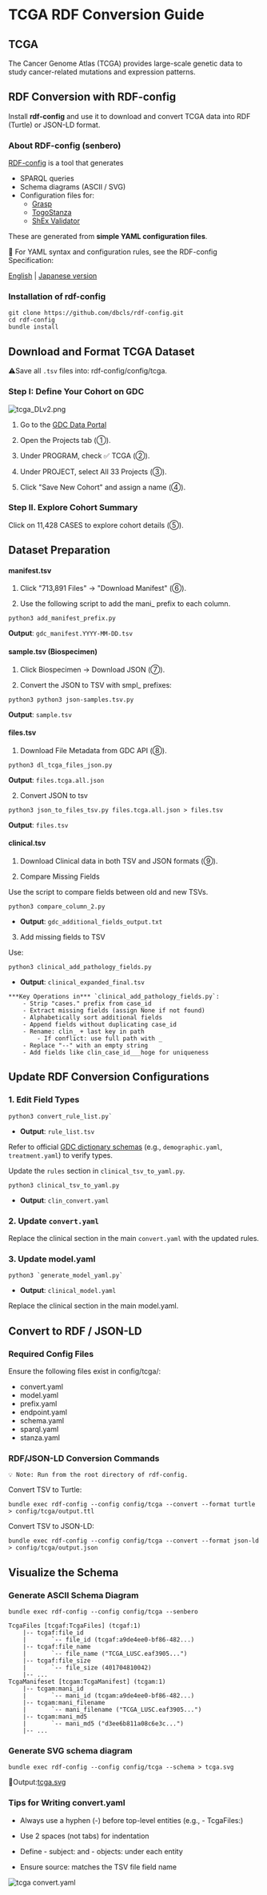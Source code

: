# TCGA RDF Conversion Guide

## TCGA

The Cancer Genome Atlas (TCGA) provides large-scale genetic data to study cancer-related mutations and expression patterns.

## RDF Conversion with RDF-config

Install **rdf-config** and use it to download and convert TCGA data into RDF (Turtle) or JSON-LD format.

### About RDF-config (senbero)

[RDF-config](https://github.com/dbcls/rdf-config) is a tool that generates

- SPARQL queries
-  Schema diagrams (ASCII / SVG)
- Configuration files for:
    - [Grasp](https://github.com/dbcls/grasp)
    - [TogoStanza](http://togostanza.org/)
    - [ShEx Validator](https://shex.io/) 

These are generated from **simple YAML configuration files**.

📘 For YAML syntax and configuration rules, see the RDF-config Specification:

[English](https://github.com/dbcls/rdf-config/blob/master/doc/spec.md) | [Japanese version](https://github.com/dbcls/rdf-config/blob/master/doc/spec_ja.md)

### Installation of rdf-config

```
git clone https://github.com/dbcls/rdf-config.git
cd rdf-config
bundle install
```

## Download and Format TCGA Dataset

⚠️Save all `.tsv` files into: rdf-config/config/tcga.

### Step I: Define Your Cohort on GDC

![tcga_DLv2.png](./doc/figure/tcga_DLv2.png)

1. Go to the [GDC Data Portal](https://portal.gdc.cancer.gov/)

2. Open the Projects tab (①).

3. Under PROGRAM, check ✅ TCGA (②).

4. Under PROJECT, select All 33 Projects (③).

5. Click "Save New Cohort" and assign a name (④).

### Step II. Explore Cohort Summary

Click on 11,428 CASES to explore cohort details (⑤).

## Dataset Preparation

#### manifest.tsv

1. Click "713,891 Files" → "Download Manifest" (⑥).

2. Use the following script to add the mani_ prefix to each column.

```
python3 add_manifest_prefix.py
```

**Output**: `gdc_manifest.YYYY-MM-DD.tsv`

#### sample.tsv (Biospecimen)

1. Click Biospecimen → Download JSON (⑦).

2. Convert the JSON to TSV with smpl_ prefixes:

```
python3 python3 json-samples.tsv.py
```

**Output**: `sample.tsv`

#### files.tsv

1. Download File Metadata from GDC API (⑧).

```
python3 dl_tcga_files_json.py
```

**Output**: `files.tcga.all.json`

2. Convert JSON to tsv

```
python3 json_to_files_tsv.py files.tcga.all.json > files.tsv
```

**Output**: `files.tsv`

#### clinical.tsv

1. Download Clinical data in both TSV and JSON formats (⑨).

2. Compare Missing Fields

Use the script to compare fields between old and new TSVs.

```
python3 compare_column_2.py
```

* **Output**: `gdc_additional_fields_output.txt`

3. Add missing fields to TSV

Use:

```
python3 clinical_add_pathology_fields.py
```

* **Output**: `clinical_expanded_final.tsv`

```
***Key Operations in*** `clinical_add_pathology_fields.py`:
    - Strip "cases." prefix from case_id
    - Extract missing fields (assign None if not found)
    - Alphabetically sort additional fields
    - Append fields without duplicating case_id
    - Rename: clin_ + last key in path
        - If conflict: use full path with _
    - Replace "--" with an empty string
    - Add fields like clin_case_id___hoge for uniqueness   
```

## Update RDF Conversion Configurations

### 1. Edit Field Types

```
python3 convert_rule_list.py`
```

* **Output**: `rule_list.tsv`

Refer to official [GDC dictionary schemas](https://github.com/NCI-GDC/gdcdictionary/blob/develop/src/gdcdictionary/schemas/diagnosis.yaml) (e.g., `demographic.yaml`, `treatment.yaml`) to verify types.

Update the `rules` section in `clinical_tsv_to_yaml.py`.

```
python3 clinical_tsv_to_yaml.py
```

* **Output**: `clin_convert.yaml`

### 2. Update `convert.yaml`

Replace the clinical section in the main `convert.yaml` with the updated rules.

### 3. Update model.yaml

```
python3 `generate_model_yaml.py`
```

* **Output**: `clinical_model.yaml`

Replace the clinical section in the main model.yaml.

## Convert to RDF / JSON-LD

### Required Config Files

Ensure the following files exist in config/tcga/:
* convert.yaml
* model.yaml
* prefix.yaml
* endpoint.yaml
* schema.yaml
* sparql.yaml
* stanza.yaml

### RDF/JSON-LD Conversion Commands

    💡 Note: Run from the root directory of rdf-config.

Convert TSV to Turtle:
```
bundle exec rdf-config --config config/tcga --convert --format turtle > config/tcga/output.ttl
```

Convert TSV to JSON-LD:

```
bundle exec rdf-config --config config/tcga --convert --format json-ld > config/tcga/output.json
```

## Visualize the Schema

### Generate ASCII Schema Diagram

```
bundle exec rdf-config --config config/tcga --senbero
```

```
TcgaFiles [tcgaf:TcgaFiles] (tcgaf:1)
    |-- tcgaf:file_id
    |       `-- file_id (tcgaf:a9de4ee0-bf86-482...)
    |-- tcgaf:file_name
    |       `-- file_name ("TCGA_LUSC.eaf3905...")
    |-- tcgaf:file_size
    |       `-- file_size (401704810042)
    |-- ...
TcgaManifeset [tcgam:TcgaManifest] (tcgam:1)
    |-- tcgam:mani_id
    |       `-- mani_id (tcgam:a9de4ee0-bf86-482...)
    |-- tcgam:mani_filename
    |       `-- mani_filename ("TCGA_LUSC.eaf3905...")
    |-- tcgam:mani_md5
    |       `-- mani_md5 ("d3ee6b811a08c6e3c...")
    |-- ...
```

### Generate SVG schema diagram

```
bundle exec rdf-config --config config/tcga --schema > tcga.svg
```

📍Output:[tcga.svg](./doc/figure/tcga.svg)


### Tips for Writing convert.yaml

- Always use a hyphen (-) before top-level entities (e.g., - TcgaFiles:)
- Use 2 spaces (not tabs) for indentation
- Define - subject: and - objects: under each entity

- Ensure source: matches the TSV file field name

![tcga convert.yaml](./doc/figure/convert.yaml.png)
